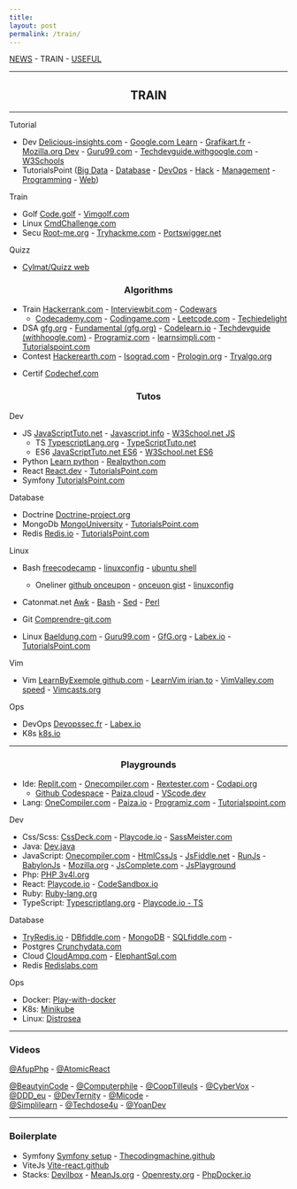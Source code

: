 ```yaml
---
title: 
layout: post
permalink: /train/
---
```


[NEWS](https://cylmat.github.io/news) - TRAIN - [USEFUL](https://cylmat.github.io/useful)

---
## <center>TRAIN</center>
---

Tutorial
* Dev [Delicious-insights.com](https://delicious-insights.com/fr/articles-et-tutos) - [Google.com Learn](https://developers.google.com/learn) - [Grafikart.fr](https://grafikart.fr/tutoriels) - [Mozilla.org Dev](https://developer.mozilla.org/fr/docs/Learn_web_development) - [Guru99.com](https://www.guru99.com) - [Techdevguide.withgoogle.com](https://techdevguide.withgoogle.com) - [W3Schools](https://www.w3schools.com)
* TutorialsPoint ([Big Data](https://www.tutorialspoint.com/big_data_tutorials.htm) - [Database](https://www.tutorialspoint.com/database_tutorials.htm) - [DevOps](https://www.tutorialspoint.com/devops_tutorials.htm) - [Hack](https://www.tutorialspoint.com/ethical_hacking) - [Management](https://www.tutorialspoint.com/management_tutorials.htm) - [Programming](https://www.tutorialspoint.com/computer_programming_tutorials.htm) - [Web](https://www.tutorialspoint.com/web_development_tutorials.htm))
  
Train
* Golf [Code.golf](https://code.golf) - [Vimgolf.com](https://www.vimgolf.com)
* Linux [CmdChallenge.com](https://cmdchallenge.com) 
* Secu [Root-me.org](https://www.root-me.org) - [Tryhackme.com](https://tryhackme.com) - [Portswigger.net](https://portswigger.net/web-security) 

Quizz
- [Cylmat/Quizz web](https://github.com/cylmat/docs/blob/main/quizz_tech_web.md)


### <center>Algorithms</center> 

* Train [Hackerrank.com](https://www.hackerrank.com) - [Interviewbit.com](https://www.interviewbit.com/courses/programming) - [Codewars](https://www.codewars.com)
  * [Codecademy.com](https://www.codecademy.com) - [Codingame.com](https://www.codingame.com) - [Leetcode.com](https://leetcode.com/explore) - [Techiedelight](https://www.techiedelight.com) 
* DSA [gfg.org](https://www.geeksforgeeks.org/data-structures) - [Fundamental (gfg.org)](https://www.geeksforgeeks.org/fundamentals-of-algorithms) - [Codelearn.io](https://codelearn.io/learning/data-structure-and-algorithms) - [Techdevguide (withhoogle.com)](https://techdevguide.withgoogle.com/paths/data-structures-and-algorithms) - [Programiz.com](https://www.programiz.com/dsa) - [learnsimpli.com](https://www.learnsimpli.com/data-structures-and-algorithms) - [Tutorialspoint.com](https://www.tutorialspoint.com/data_structures_algorithms)
* Contest [Hackerearth.com](https://www.hackerearth.com/fr/getstarted-competitive-programming) - [Isograd.com](https://www.isograd-testingservices.com/FR/solutions-challenges-de-code) - [Prologin.org](https://prologin.org/archives)  - [Tryalgo.org](https://tryalgo.org/problems)
- Certif [Codechef.com](https://www.codechef.com/certification/data-structures-and-algorithms/prepare) 

### <center>Tutos</center>

Dev
* JS [JavaScriptTuto.net](https://www.javascripttutorial.net) - [Javascript.info](https://fr.javascript.info) - [W3School.net JS](https://www.w3schools.com/js)
  + TS [TypescriptLang.org](https://www.typescriptlang.org/docs/handbook/typescript-from-scratch.html) - [TypeScriptTuto.net](https://www.typescripttutorial.net)
  + ES6 [JavaScriptTuto.net ES6](https://www.javascripttutorial.net/es6) - [W3School.net ES6](https://www.w3schools.com/js/js_es6.asp)
* Python [Learn python](https://www.learnpython.org) - [Realpython.com](https://realpython.com) 
* React [React.dev](https://react.dev/learn) - [TutorialsPoint.com](https://www.tutorialspoint.com/reactjs/reactjs_installation.htm)
* Symfony [TutorialsPoint.com](https://www.tutorialspoint.com/symfony/index.htm)

Database  
* Doctrine [Doctrine-project.org](https://www.doctrine-project.org)
* MongoDb [MongoUniversity](https://learn.mongodb.com) - [TutorialsPoint.com](https://www.tutorialspoint.com/mongodb) 
* Redis [Redis.io](https://redis.io/learn) - [TutorialsPoint.com](https://www.tutorialspoint.com/redis) 

Linux  
+ Bash [freecodecamp](https://www.freecodecamp.org/news/bash-scripting-tutorial-linux-shell-script-and-command-line-for-beginners/) - [linuxconfig](https://linuxconfig.org/bash-scripting-tutorial) - [ubuntu shell](https://doc.ubuntu-fr.org/tutoriel/script_shell) 
  + Oneliner [github onceupon](https://github.com/onceupon/Bash-Oneliner) - [onceuon gist](https://gist.github.com/onceupon/b225f26c4cbc6eb4c41c3a4f09ba9ed7) - [linuxconfig](https://linuxconfig.org/linux-complex-bash-one-liner-examples) 
+ Catonmat.net [Awk](https://catonmat.net/awk-one-liners-explained-part-one) - [Bash](https://catonmat.net/bash-one-liners-explained-part-one) - [Sed](https://catonmat.net/sed-one-liners-explained-part-one) - [Perl](https://catonmat.net/perl-one-liners-explained-part-one)
+ Git [Comprendre-git.com](https://comprendre-git.com)

+ Linux [Baeldung.com](https://www.baeldung.com/linux) - [Guru99.com](https://www.guru99.com/fr/unix-linux-tutorial.html) - [GfG.org](https://www.geeksforgeeks.org/linux-tutorial) - [Labex.io](https://labex.io/skilltrees/linux) - [TutorialsPoint.com](https://www.tutorialspoint.com/unix/index.htm)

Vim  
+ Vim [LearnByExemple github.com](https://learnbyexample.github.io/vim_reference) - [LearnVim irian.to](https://learnvim.irian.to) - [VimValley.com speed](https://vimvalley.com/vim-movement-speed-challenge) - [Vimcasts.org](http://vimcasts.org)
 
Ops
+ DevOps [Devopssec.fr](https://devopssec.fr) - [Labex.io](https://labex.io/skilltrees/devops)
+ K8s [k8s.io](https://kubernetes.io/docs/tutorials)

---

### <center>Playgrounds</center> 

- Ide: [Replit.com](https://replit.com/~) - [Onecompiler.com](https://onecompiler.com) - [Rextester.com](https://rextester.com) - [Codapi.org](https://codapi.org)
  + [Github Codespace](https://github.com/codespaces) - [Paiza.cloud](https://paiza.cloud) - [VScode.dev](https://vscode.dev) 
- Lang: [OneCompiler.com](https://onecompiler.com) - [Paiza.io](https://paiza.io/en) - [Programiz.com](https://www.programiz.com/python-programming/online-compiler) - [Tutorialspoint.com](https://www.tutorialspoint.com/codingground.htm) 

Dev  
* Css/Scss: [CssDeck.com](https://cssdeck.com/) - [Playcode.io](https://playcode.io/css) - [SassMeister.com](https://www.sassmeister.com) 
* Java: [Dev.java](https://dev.java/playground) 
* JavaScript: [Onecompiler.com](https://onecompiler.com/javascript) - [HtmlCssJs](https://html-css-js.com) - [JsFiddle.net](https://jsfiddle.net) - [RunJs](https://runjs.co) - [BabylonJs](https://playground.babylonjs.com) - [Mozilla.org](https://developer.mozilla.org/en-US/play) - [JsComplete.com](https://jscomplete.com/playground) - [JsPlayground](https://www.jsplayground.dev) 
* Php: [PHP 3v4l.org](https://3v4l.org)
* React: [Playcode.io](https://playcode.io/react) - [CodeSandbox.io](https://codesandbox.io/s) 
* Ruby: [Ruby-lang.org](https://try.ruby-lang.org/playground)
* TypeScript: [Typescriptlang.org](https://www.typescriptlang.org/play) - [Playcode.io - TS](https://playcode.io/typescript-playground) 

Database   
* [TryRedis.io](https://try.redis.io) - [DBfiddle.com](https://www.db-fiddle.com) - [MongoDB](https://mongoplayground.net) - [SQLfiddle.com](http://sqlfiddle.com) -
* Postgres [Crunchydata.com](https://www.crunchydata.com/developers/playground)
* Cloud [CloudAmpq.com](https://customer.cloudamqp.com) - [ElephantSql.com](https://customer.elephantsql.com) 
* Redis [Redislabs.com](https://app.redislabs.com) 

Ops  
* Docker: [Play-with-docker](https://labs.play-with-docker.com) 
* K8s: [Minikube](https://minikube.sigs.k8s.io/docs/start) 
* Linux: [Distrosea](https://distrosea.com) 

---
### Videos

[@AfupPhp](https://www.youtube.com/@afupPHP) - [@AtomicReact](https://www.youtube.com/@atomicreact) 
  
[@BeautyinCode](https://www.youtube.com/@BeautyinCode) - 
[@Computerphile](https://www.youtube.com/@Computerphile) - 
[@CoopTilleuls](https://www.youtube.com/@coopTilleuls) - 
[@CyberVox](https://www.youtube.com/@CyberVox) - 
[@DDD_eu](https://www.youtube.com/@ddd_eu) - 
[@DevTernity](https://www.youtube.com/@DevTernity) - 
[@Micode](https://www.youtube.com/@Micode) -   
[@Simplilearn](https://www.youtube.com/@SimplilearnOfficial) -
[@Techdose4u](https://www.youtube.com/@techdose4u) -
[@YoanDev](https://youtube.com/@yoandevco) 

---
### Boilerplate

- Symfony [Symfony setup](https://symfony.com/doc/current/setup.html) - [Thecodingmachine.github](https://thecodingmachine.github.io/symfony-boilerplate)
- ViteJs [Vite-react.github](https://github.com/RicardoValdovinos/vite-react-boilerplate) 
- Stacks: [Devilbox](http://devilbox.org) - [MeanJs.org](http://meanjs.org) - [Openresty.org](https://openresty.org) - [PhpDocker.io](https://phpdocker.io) 
